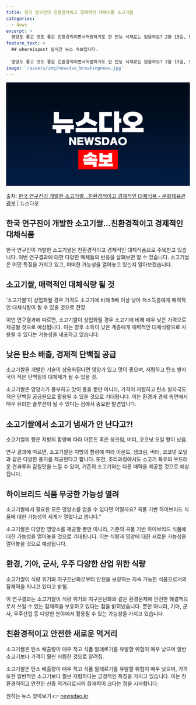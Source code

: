 ```yaml
---
title: 한국 연구진의 친환경적이고 경제적인 대체식품 소고기쌀
categories:
  - News
excerpt: >
  영양도 좋고 맛도 좋은 친환경적이면서저렴하기도 한 만능 식재료는 없을까요? 2월 15일, 연세대학교 화공생명…
feature_text: >
  ## whereispost 실시간 뉴스 속보입니다.

  영양도 좋고 맛도 좋은 친환경적이면서저렴하기도 한 만능 식재료는 없을까요? 2월 15일, 연세대학교 화공생명…
image: '/assets/img/newsdao_breakingnews.jpg'
---
```


![뉴스다오 속보](/assets/img/newsdao_breakingnews.jpg)

<p>출처: <a href="https://newsdao.kr/3391" rel="dofollow">한국 연구진이 개발한 소고기쌀…친환경적이고 경제적인 대체식품 - 문화체육관광부</a> | 뉴스다오</p>

<h2 data-ke-size="size26">한국 연구진이 개발한 소고기쌀…친환경적이고 경제적인 대체식품</h2>
<p data-ke-size="size16"></p>

한국 연구진이 개발한 소고기쌀은 친환경적이고 경제적인 대체식품으로 주목받고 있습니다. 이번 연구결과에 대한 다양한 매체들의 반응을 살펴보면 알 수 있습니다. 소고기쌀은 어떤 특징을 가지고 있고, 어떠한 가능성을 열어놓고 있는지 알아보겠습니다.

<h2 data-ke-size="size24">소고기쌀, 매력적인 대체식량 될 것</h2>
<p data-ke-size="size16">‘소고기쌀’이 상업화될 경우 가격도 소고기에 비해 5배 이상 낮아 저소득층에게 매력적인 대체식량이 될 수 있을 것으로 전망.</p>

이번 연구결과에 따르면, 소고기쌀이 상업화될 경우 소고기에 비해 매우 낮은 가격으로 제공될 것으로 예상됩니다. 이는 향후 소득이 낮은 계층에게 매력적인 대체식량으로 사용될 수 있다는 가능성을 내포하고 있습니다.

<h2 data-ke-size="size24">낮은 탄소 배출, 경제적 단백질 공급</h2>
<p data-ke-size="size16">소고기쌀을 개발한 기술이 상용화된다면 영양가 있고 맛이 좋으며, 저렴하고 탄소 발자국이 적은 단백질의 대체제가 될 수 있을 것.</p>

소고기쌀은 영양가가 풍부하고 맛이 좋을 뿐만 아니라, 가격이 저렴하고 탄소 발자국도 적은 단백질 공급원으로 활용될 수 있을 것으로 기대됩니다. 이는 환경과 경제 측면에서 매우 유리한 솔루션이 될 수 있다는 점에서 중요한 발견입니다.

<h2 data-ke-size="size24">소고기쌀에서 소고기 냄새가 안 난다고?!</h2>
<p data-ke-size="size16">소고기쌀의 향은 지방의 함량에 따라 아몬드 혹은 생크림, 버터, 코코넛 오일 향이 났음.</p>

연구 결과에 따르면, 소고기쌀은 지방의 함량에 따라 아몬드, 생크림, 버터, 코코넛 오일과 같은 다양한 풍미를 제공한다고 합니다. 또한, 조리과정에서도 소고기 특유의 부드러운 견과류와 감칠맛을 느낄 수 있어, 기존의 소고기와는 다른 매력을 제공할 것으로 예상됩니다.

<h2 data-ke-size="size24">하이브리드 식품 무궁한 가능성 열려</h2>
<p data-ke-size="size16">소고기쌀에서 필요한 모든 영양소를 얻을 수 있다면 어떨까요? 곡물 기반 하이브리드 식품에 대한 가능성의 세계가 열렸다고 봅니다.”</p>

소고기쌀은 다양한 영양소를 제공할 뿐만 아니라, 기존의 곡물 기반 하이브리드 식품에 대한 가능성을 열어놓을 것으로 기대됩니다. 이는 식량과 영양에 대한 새로운 가능성을 열어놓을 것으로 예상됩니다.

<h2 data-ke-size="size24">환경, 기아, 군사, 우주 다양한 산업 위한 식량</h2>
<p data-ke-size="size16">소고기쌀이 식량 위기와 지구온난화로부터 안전을 보장하는 지속 가능한 식품으로서의 잠재력을 지니고 있다고 밝힘.</p>

이 연구결과는 소고기쌀이 식량 위기와 지구온난화와 같은 환경문제에 안전한 해결책으로서 쓰일 수 있는 잠재력을 보유하고 있다는 점을 밝혀냈습니다. 뿐만 아니라, 기아, 군사, 우주산업 등 다양한 분야에서 활용될 수 있는 가능성을 가지고 있습니다.

<h2 data-ke-size="size24">친환경적이고 안전한 새로운 먹거리</h2>
<p data-ke-size="size16">소고기쌀은 탄소 배출량이 매우 적고 식품 알레르기를 유발할 위험이 매우 낮으며 일반 소고기보다 가격이 훨씬 저렴한 것으로 알려짐.</p>

소고기쌀은 탄소 배출량이 매우 적고 식품 알레르기를 유발할 위험이 매우 낮으며, 가격 또한 일반적인 소고기보다 훨씬 저렴하다는 긍정적인 특징을 가지고 있습니다. 이는 친환경적이고 안전한 신종 먹거리로서의 잠재력이 크다는 점을 시사합니다. 

원하는 뉴스 찾아보기 👉 <a href="https://newsdao.kr" rel="dofollow">newsdao.kr</a>


